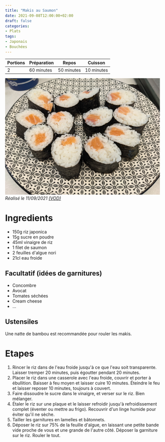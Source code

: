 ```yaml
---
title: "Makis au Saumon"
date: 2021-09-08T12:00:00+02:00
draft: false
categories:
- Plats
tags:
- Japonais
- Bouchées
---
```


| Portions | Préparation | Repos      | Cuisson    |
|----------|-------------|------------| -----------|
| 2        | 60 minutes  | 50 minutes | 10 minutes |

![Makis au saumon](/illust/makis-saumon.jpg#center)
*Réalisé le 11/09/2021 [(VOD)](https://www.twitch.tv/videos/1150413543)*

# Ingredients

- 150g riz japonica
- 15g sucre en poudre
- 45ml vinaigre de riz
- 1 filet de saumon
- 2 feuilles d'algue nori
- 21cl eau froide

## Facultatif (idées de garnitures)

- Concombre
- Avocat
- Tomates séchées
- Cream cheese
- ...

## Ustensiles

Une natte de bambou est recommandée pour rouler les makis.

# Etapes

1) Rincer le riz dans de l'eau froide jusqu'à ce que l'eau soit transparente. Laisser tremper 20 minutes, puis égoutter pendant 20 minutes.
2) Placer le riz dans une casserole avec l'eau froide, couvrir et porter à ébullition. Baisser à feu moyen et laisser cuire 10 minutes. Éteindre le feu et laisser reposer 10 minutes, toujours à couvert.
3) Faire dissoudre le sucre dans le vinaigre, et verser sur le riz. Bien mélanger.
4) Étaler le riz sur une plaque et le laisser refroidir jusqu'à refroidissement complet (éventer ou mettre au frigo). Recouvrir d'un linge humide pour éviter qu'il ne sèche.
5) Tailler les garnitures en lamelles et bâtonnets.
6) Déposer le riz sur 75% de la feuille d'algue, en laissant une petite bande vide proche de vous et une grande de l'autre côté. Déposer la garniture sur le riz. Rouler le tout.
